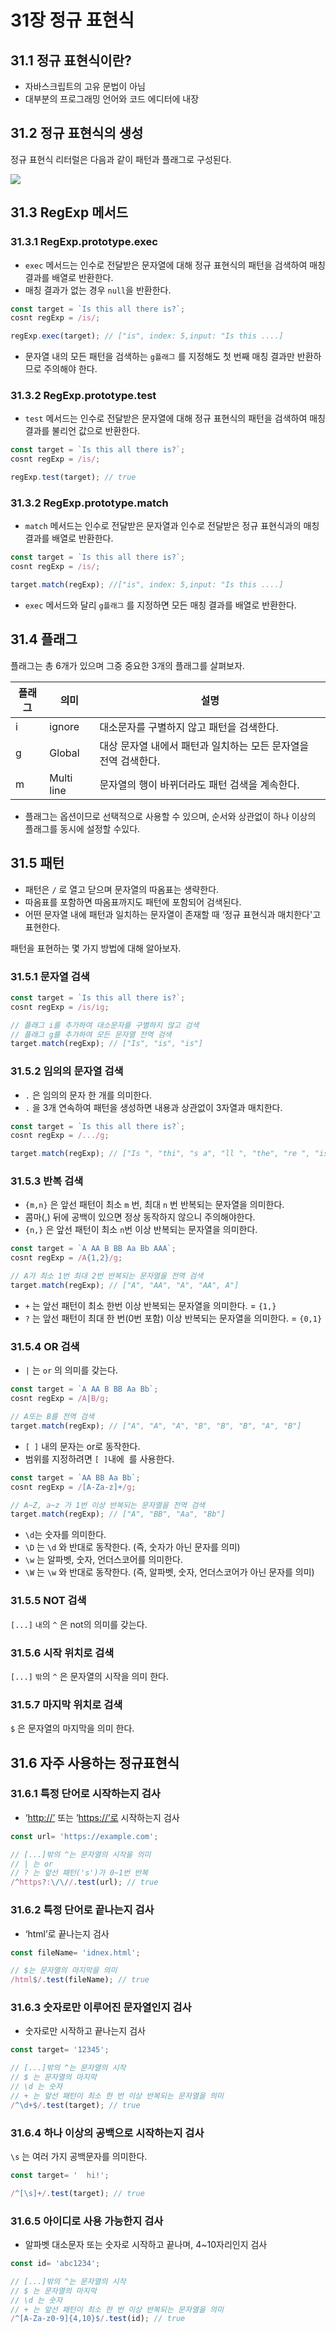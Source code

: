 # 31장 정규 표현식

## 31.1 정규 표현식이란?

- 자바스크립트의 고유 문법이 아님
- 대부분의 프로그래밍 언어와 코드 에디터에 내장

## 31.2 정규 표현식의 생성

정규 표현식 리터럴은 다음과 같이 패턴과 플래그로 구성된다.

![](https://velog.velcdn.com/images/aneb/post/c3830f58-6a51-41a4-804b-590f3d209881/image.png)

## 31.3 RegExp 메서드

### 31.3.1 RegExp.prototype.exec

- `exec` 메서드는 인수로 전달받은 문자열에 대해 정규 표현식의 패턴을 검색하여 매칭 결과를 배열로 반환한다.
- 매칭 결과가 없는 경우 `null`을 반환한다.

```jsx
const target = `Is this all there is?`;
cosnt regExp = /is/;

regExp.exec(target); // ["is", index: 5,input: "Is this ....]
```

- 문자열 내의 모든 패턴을 검색하는 `g플래그` 를 지정해도 첫 번째 매칭 결과만 반환하므로 주의해야 한다.

### 31.3.2 RegExp.prototype.test

- `test` 메서드는 인수로 전달받은 문자열에 대해 정규 표현식의 패턴을 검색하여 매칭결과를 불리언 값으로 반환한다.

```jsx
const target = `Is this all there is?`;
cosnt regExp = /is/;

regExp.test(target); // true
```

### 31.3.2 RegExp.prototype.match

- `match` 메서드는 인수로 전달받은 문자열과 인수로 전달받은 정규 표현식과의 매칭 결과를 배열로 반환한다.

```jsx
const target = `Is this all there is?`;
cosnt regExp = /is/;

target.match(regExp); //["is", index: 5,input: "Is this ....]
```

- `exec` 메서드와 달리 `g플래그` 를 지정하면 모든 매칭 결과를 배열로 반환한다.

## 31.4 플래그

플래그는 총 6개가 있으며 그중 중요한 3개의 플래그를 살펴보자.

| 플래그 | 의미 | 설명 |
| --- | --- | --- |
| i | ignore | 대소문자를 구별하지 않고 패턴을 검색한다. |
| g | Global | 대상 문자열 내에서 패턴과 일치하는 모든 문자열을 전역 검색한다. |
| m | Multi line | 문자열의 행이 바뀌더라도 패턴 검색을 계속한다. |
- 플래그는 옵션이므로 선택적으로 사용할 수 있으며, 순서와 상관없이 하나 이상의 플래그를 동시에 설정할 수있다.

## 31.5 패턴

- 패턴은 `/` 로 열고 닫으며 문자열의 따옴표는 생략한다.
- 따옴표를 포함하면 따옴표까지도 패턴에 포함되어 검색된다.
- 어떤 문자열 내에 패턴과 일치하는 문자열이 존재할 때 ‘정규 표현식과 매치한다'고 표현한다.

패턴을 표현하는 몇 가지 방법에 대해 알아보자.

### 31.5.1 문자열 검색

```jsx
const target = `Is this all there is?`;
cosnt regExp = /is/ig;

// 플래그 i를 추가하여 대소문자를 구별하지 않고 검색
// 플래그 g를 추가하여 모든 문자열 전역 검색
target.match(regExp); // ["Is", "is", "is"]
```

### 31.5.2 임의의 문자열 검색

- `.` 은 임의의 문자 한 개를 의미한다.
- `.` 을 3개 연속하여 패턴을 생성하면 내용과 상관없이 3자열과 매치한다.

```jsx
const target = `Is this all there is?`;
cosnt regExp = /.../g;

target.match(regExp); // ["Is ", "thi", "s a", "ll ", "the", "re ", "is?"]
```

### 31.5.3 반복 검색

- `{m,n}` 은 앞선 패턴이 최소 `m` 번, 최대 `n` 번 반복되는 문자열을 의미한다.
- 콤마(,) 뒤에 공백이 있으면 정상 동작하지 않으니 주의해야한다.
- `{n,}` 은 앞선 패턴이 최소 `n`번 이상 반복되는 문자열을 의미한다.

```jsx
const target = `A AA B BB Aa Bb AAA`;
cosnt regExp = /A{1,2}/g;

// A가 최소 1번 최대 2번 반복되는 문자열을 전역 검색
target.match(regExp); // ["A", "AA", "A", "AA", A"]
```

- `+` 는 앞선 패턴이 최소 한번 이상 반복되는 문자열을 의미한다. = `{1,}`
- `?` 는 앞선 패턴이 최대 한 번(0번 포함) 이상 반복되는 문자열을 의미한다. = `{0,1}`

### 31.5.4 OR 검색

- `|` 는 `or` 의 의미를 갖는다.

```jsx
const target = `A AA B BB Aa Bb`;
cosnt regExp = /A|B/g;

// A또는 B를 전역 검색
target.match(regExp); // ["A", "A", "A", "B", "B", "B", "A", "B"]
```

- `[ ]` 내의 문자는 or로 동작한다.
- 범위를 지정하려면 `[ ]`내에  를 사용한다.

```jsx
const target = `AA BB Aa Bb`;
cosnt regExp = /[A-Za-z]+/g;

// A~Z, a~z 가 1번 이상 반복되는 문자열을 전역 검색
target.match(regExp); // ["A", "BB", "Aa", "Bb"]
```

- `\d`는 숫자를 의미한다.
- `\D` 는 `\d` 와 반대로 동작한다. (즉, 숫자가 아닌 문자를 의미)
- `\w` 는 알파벳, 숫자, 언더스코어를 의미한다.
- `\W` 는 `\w` 와 반대로 동작한다. (즉, 알파벳, 숫자, 언더스코어가 아닌 문자를 의미)

### 31.5.5 NOT 검색

`[...]` `내`의 `^` 은 not의 의미를 갖는다.

### 31.5.6 시작 위치로 검색

`[...]` `밖`의 `^` 은 문자열의 시작을 의미 한다.

### 31.5.7 마지막 위치로 검색

`$` 은 문자열의 마지막을 의미 한다.

## 31.6 자주 사용하는 정규표현식

### 31.6.1 특정 단어로 시작하는지 검사

- ‘[http://’](http://xn--evg/) 또는 ‘[https://’로](https://xn--evgx901d/) 시작하는지 검사

```jsx
const url= 'https://example.com';

// [...]밖의 ^는 문자열의 시작을 의미
// | 는 or
// ? 는 앞선 패턴('s')가 0~1번 반복
/^https?:\/\//.test(url); // true
```

### 31.6.2 특정 단어로 끝나는지 검사

- ‘html’로 끝나는지 검사

```jsx
const fileName= 'idnex.html';

// $는 문자열의 마지막을 의미
/html$/.test(fileName); // true
```

### 31.6.3 숫자로만 이루어진 문자열인지 검사

- 숫자로만 시작하고 끝나는지 검사

```jsx
const target= '12345';

// [...]밖의 ^는 문자열의 시작
// $ 는 문자열의 마지막
// \d 는 숫자
// + 는 앞선 패턴이 최소 한 번 이상 반복되는 문자열을 의미
/^\d+$/.test(target); // true
```

### 31.6.4 하나 이상의 공백으로 시작하는지 검사

`\s` 는 여러 가지 공백문자를 의미한다.

```jsx
const target= '  hi!';

/^[\s]+/.test(target); // true
```

### 31.6.5 아이디로 사용 가능한지 검사

- 알파벳 대소문자 또는 숫자로 시작하고 끝나며, 4~10자리인지 검사

```jsx
const id= 'abc1234';

// [...]밖의 ^는 문자열의 시작
// $ 는 문자열의 마지막
// \d 는 숫자
// + 는 앞선 패턴이 최소 한 번 이상 반복되는 문자열을 의미
/^[A-Za-z0-9]{4,10}$/.test(id); // true
```
